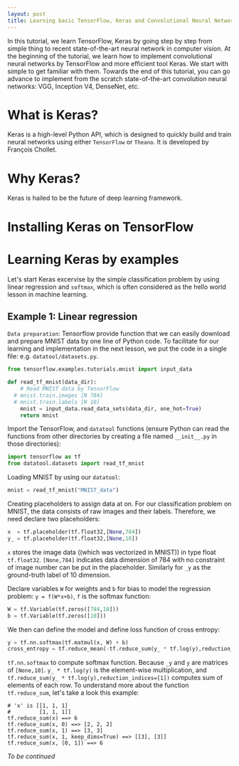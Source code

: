 ```yaml
---
layout: post
title: Learning basic TensorFlow, Keras and Convolutional Neural Network (CNN) by examples!
---
```


In this tutorial, we learn TensorFlow, Keras by going step by step from simple thing to recent state-of-the-art neural network in computer vision. At the beginning of the tutorial, we learn how to implement convolutional neural networks by TensorFlow and more efficient tool Keras. We start with simple to get familiar with them. Towards the end of this tutorial, you can go advance to implement from the scratch state-of-the-art convolution neural networks: VGG, Inception V4, DenseNet, etc.

# What is Keras?

Keras is a high-level Python API, which is designed to quickly build and train neural networks using either `TensorFlow` or `Theano`. It is developed by François Chollet.

# Why Keras?

Keras is hailed to be the future of deep learning framework.

# Installing Keras on TensorFlow

# Learning Keras by examples

Let's start Keras excervise by the simple classification problem by using linear regression and `softmax`, which is often considered as the hello world lesson in machine learning.

## Example 1: Linear regression

``Data preparation``: Tensorflow provide function that we can easily download and prepare MNIST data by one line of Python code. To facilitate for our learning and implementation in the next lesson, we put the code in a single file: e.g. `datatool/datasets.py`.

```python
from tensorflow.examples.tutorials.mnist import input_data

def read_tf_mnist(data_dir):
	# Read MNIST data by TensorFlow
  # mnist.train.images [N 784]
  # mnist.train.labels [N 10]
	mnist = input_data.read_data_sets(data_dir, one_hot=True)
	return mnist
```

Import the TensorFlow, and `datatool` functions (ensure Python can read the functions from other directories by creating a file named `__init__.py` in those directories):

```python
import tensorflow as tf
from datatool.datasets import read_tf_mnist
```

Loading MNIST by using our `datatool`:

```python
mnist = read_tf_mnist("MNIST_data")
```

Creating placeholders to assign data at on. For our classification problem on MNIST, the data consists of raw images and their labels. Therefore, we need declare two placeholders:

```python
x  = tf.placeholder(tf.float32,[None,784])
y_ = tf.placeholder(tf.float32,[None,10])
```

`x` stores the image data ((which was vectorized in MNIST)) in type float `tf.float32`. `[None,784]` indicates data dimension of 784 with no constraint of image number can be put in the placeholder. Similarly for `_y` as the ground-truth label of 10 dimension.

Declare variables `W` for weights and `b` for bias to model the regression problem: `y = f(W*x+b)`, `f` is the softmax function:

```python
W = tf.Variable(tf.zeros([784,10]))
b = tf.Variable(tf.zeros([10]))
```

We then can define the model and define loss function of cross entropy:

```python
y = tf.nn.softmax(tf.matmul(x, W) + b)
cross_entropy = tf.reduce_mean(-tf.reduce_sum(y_ * tf.log(y),reduction_indices=[1]))
```

`tf.nn.softmax` to compute softmax function. Because `_y` and `y` are matrices of `[None,10]`. `y_ * tf.log(y)` is the element-wise multiplication, and `tf.reduce_sum(y_ * tf.log(y),reduction_indices=[1])` computes sum of elements of each row. To understand more about the function `tf.reduce_sum`, let's take a look this example:

```
# 'x' is [[1, 1, 1]
#         [1, 1, 1]]
tf.reduce_sum(x) ==> 6
tf.reduce_sum(x, 0) ==> [2, 2, 2]
tf.reduce_sum(x, 1) ==> [3, 3]
tf.reduce_sum(x, 1, keep_dims=True) ==> [[3], [3]]
tf.reduce_sum(x, [0, 1]) ==> 6
```

*To be continued*
